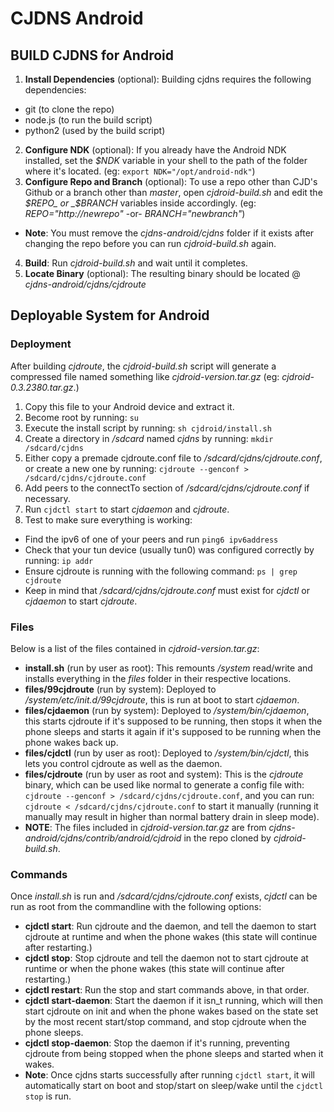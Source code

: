 # CJDNS Android #

## BUILD CJDNS for Android ##

1. **Install Dependencies** (optional): Building cjdns requires the following dependencies:
  * git (to clone the repo)
  * node.js (to run the build script)
  * python2 (used by the build script)
2. **Configure NDK** (optional): If you already have the Android NDK installed, set the _$NDK_ variable in your shell to the path of the folder where it's located. (eg: `export NDK="/opt/android-ndk"`)
3. **Configure Repo and Branch** (optional): To use a repo other than CJD's Github or a branch other than _master_, open _cjdroid-build.sh_ and edit the _$REPO_ or _$BRANCH_ variables inside accordingly. (eg: _REPO="http://newrepo"_ -or- _BRANCH="newbranch"_)
  * **Note**: You must remove the _cjdns-android/cjdns_ folder if it exists after changing the repo before you can run _cjdroid-build.sh_ again.
4. **Build**: Run _cjdroid-build.sh_ and wait until it completes.
5. **Locate Binary** (optional): The resulting binary should be located @ _cjdns-android/cjdns/cjdroute_

## Deployable System for Android ##

### Deployment ###

After building _cjdroute_, the _cjdroid-build.sh_ script will generate a compressed file named something like _cjdroid-version.tar.gz_ (eg: _cjdroid-0.3.2380.tar.gz_.)

1. Copy this file to your Android device and extract it.
2. Become root by running: `su`
3. Execute the install script by running: `sh cjdroid/install.sh`
3. Create a directory in _/sdcard_ named _cjdns_ by running: `mkdir /sdcard/cjdns`
4. Either copy a premade cjdroute.conf file to _/sdcard/cjdns/cjdroute.conf_, or create a new one by running: `cjdroute --genconf > /sdcard/cjdns/cjdroute.conf`
5. Add peers to the connectTo section of _/sdcard/cjdns/cjdroute.conf_ if necessary.
6. Run `cjdctl start` to start _cjdaemon_ and _cjdroute_.
7. Test to make sure everything is working:
  * Find the ipv6 of one of your peers and run `ping6 ipv6address`
  * Check that your tun device (usually tun0) was configured correctly by running: `ip addr`
  * Ensure cjdroute is running with the following command: `ps | grep cjdroute`
  * Keep in mind that _/sdcard/cjdns/cjdroute.conf_ must exist for _cjdctl_ or _cjdaemon_ to start _cjdroute_.

### Files ###

Below is a list of the files contained in _cjdroid-version.tar.gz_:

* **install.sh** (run by user as root): This remounts _/system_ read/write and installs everything in the _files_ folder in their respective locations.
* **files/99cjdroute** (run by system): Deployed to _/system/etc/init.d/99cjdroute_, this is run at boot to start _cjdaemon_.
* **files/cjdaemon** (run by system): Deployed to _/system/bin/cjdaemon_, this starts cjdroute if it's supposed to be running, then stops it when the phone sleeps and starts it again if it's supposed to be running when the phone wakes back up.
* **files/cjdctl** (run by user as root): Deployed to _/system/bin/cjdctl_, this lets you control cjdroute as well as the daemon.
* **files/cjdroute** (run by user as root and system): This is the _cjdroute_ binary, which can be used like normal to generate a config file with: `cjdroute --genconf > /sdcard/cjdns/cjdroute.conf`, and you can run: `cjdroute < /sdcard/cjdns/cjdroute.conf` to start it manually (running it manually may result in higher than normal battery drain in sleep mode).
* **NOTE**: The files included in _cjdroid-version.tar.gz_ are from _cjdns-android/cjdns/contrib/android/cjdroid_ in the repo cloned by _cjdroid-build.sh_.

### Commands ###

Once _install.sh_ is run and _/sdcard/cjdns/cjdroute.conf_ exists, _cjdctl_ can be run as root from the commandline with the following options:

* **cjdctl start**: Run cjdroute and the daemon, and tell the daemon to start cjdroute at runtime and when the phone wakes (this state will continue after restarting.)
* **cjdctl stop**: Stop cjdroute and tell the daemon not to start cjdroute at runtime or when the phone wakes (this state will continue after restarting.)
* **cjdctl restart**: Run the stop and start commands above, in that order.
* **cjdctl start-daemon**: Start the daemon if it isn_t running, which will then start cjdroute on init and when the phone wakes based on the state set by the most recent start/stop command, and stop cjdroute when the phone sleeps.
* **cjdctl stop-daemon**: Stop the daemon if it's running, preventing cjdroute from being stopped when the phone sleeps and started when it wakes.
* **Note**: Once cjdns starts successfully after running `cjdctl start`, it will automatically start on boot and stop/start on sleep/wake until the `cjdctl stop` is run.
